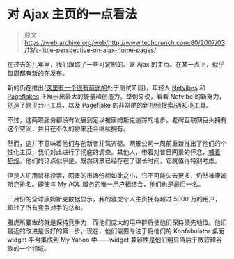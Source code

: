 # 对 Ajax 主页的一点看法

> 原文：<https://web.archive.org/web/http://www.techcrunch.com:80/2007/03/13/a-little-perspective-on-ajax-home-pages/>

在过去的几年里，我们跟踪了一些可定制的、富 Ajax 的主页。在某一点上，似乎每周都有新的[在](https://web.archive.org/web/20220815015838/http://www.beta.techcrunch.com/2006/01/25/yes-this-weeks-ajax-homepage/)发布。

新的仍在推出([这里有一个很有前途的](https://web.archive.org/web/20220815015838/http://www.schmedley.com/)处于测试阶段)，年轻人 [Netvibes](https://web.archive.org/web/20220815015838/http://www.netvibes.com/) 和 [Pageflakes](https://web.archive.org/web/20220815015838/http://www.pageflakes.com/) 正展示出最大的能量和创造力。举例来说，看看 Netvibe 的新努力，创造了[跨平台小工具](https://web.archive.org/web/20220815015838/http://www.beta.techcrunch.com/2007/02/21/netvibes-promises-cross-platform-widget-compatibility/)，以及 Pageflake 的非常酷的新[视频搜索/通知小工具](https://web.archive.org/web/20220815015838/http://newteevee.com/2007/03/07/where-to-find-fresh-video-pageflakes/)。

不过，这两项服务都没有发展到足以被康姆斯克追踪的地步。老牌互联网巨头拥有这个空间，并且在不久的将来还会继续拥有。

然而，这并不意味着他们与创新者并驾齐驱。网景公司一周前重新推出了他们的个性化主页，我们对此进行了彻底的调查。其他人，带着对昔日网景的怀念，[喊着](https://web.archive.org/web/20220815015838/http://www.calacanis.com/2007/03/08/my-netscape-rocks/) [犯规](https://web.archive.org/web/20220815015838/http://stories.scripting.com/2007/03/06/pointOfView.html)。他们的论点似乎是，既然网景已经存在了很长时间，它就值得特别考虑。

但是人们用鼠标投票，网景的市场份额如此之小，它不可能失去更多，仍然被康姆斯克排名。即使与 My AOL 服务的唯一用户相结合，他们也是最后一名。

一月份的全球康姆斯克数据显示，我的雅虎个人主页拥有超过 5000 万的用户，超过了所有竞争对手的总和。

雅虎所要做的就是保持竞争力，而他们庞大的用户群将使他们保持领先地位。他们最近的改进是很好的第一步。现在，他们需要专注于将他们的 Konfabulator 桌面 widget 平台集成到 My Yahoo 中——widget 兼容性是他们明显落后于微软和谷歌的一个领域。